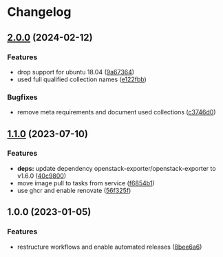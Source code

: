 # Changelog

## [2.0.0](https://github.com/rolehippie/openstack-exporter/compare/v1.1.0...v2.0.0) (2024-02-12)


### Features

* drop support for ubuntu 18.04 ([9a67364](https://github.com/rolehippie/openstack-exporter/commit/9a67364c30f64c7a202881da75a35f6b64ec2b9f))
* used full qualified collection names ([e122fbb](https://github.com/rolehippie/openstack-exporter/commit/e122fbbbc8b2fbbed2aa35f676b0c5a8c14967f1))


### Bugfixes

* remove meta requirements and document used collections ([c3746d0](https://github.com/rolehippie/openstack-exporter/commit/c3746d076a083a66385380df30acbfb5e12e8300))

## [1.1.0](https://github.com/rolehippie/openstack-exporter/compare/v1.0.0...v1.1.0) (2023-07-10)


### Features

* **deps:** update dependency openstack-exporter/openstack-exporter to v1.6.0 ([40c9800](https://github.com/rolehippie/openstack-exporter/commit/40c9800ff8b5f9499854b99e4c5db252a57ff762))
* move image pull to tasks from service ([f6854b1](https://github.com/rolehippie/openstack-exporter/commit/f6854b1c854352654d127c66ab64de76172faa2e))
* use ghcr and enable renovate ([56f325f](https://github.com/rolehippie/openstack-exporter/commit/56f325fa685eb8033c62aecdec341bc9b59938e1))

## 1.0.0 (2023-01-05)


### Features

* restructure workflows and enable automated releases ([8bee6a6](https://github.com/rolehippie/openstack-exporter/commit/8bee6a6b9dbe1c311f0c236b6dcdead8b99720ac))

